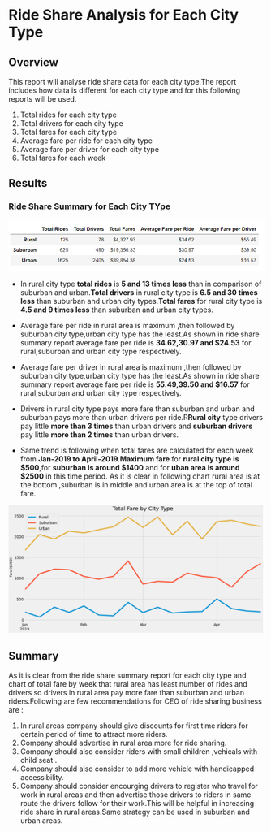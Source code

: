 # Ride Share Analysis for Each City Type

## Overview
This report  will analyse ride share data for each city type.The report includes how data is different for each city type and for this following reports will be used.
  1. Total rides for each city type
  2. Total drivers for each city type
  3. Total fares for each city type
  4. Average fare per ride for each city type
  5. Average fare per driver for each city type
  6. Total fares for each week
  
  
## Results

### Ride Share Summary for Each City TYpe
![chart1](https://github.com/ajinderbains/PyBer_Analysis/blob/master/Resources/fare_ss.png)
- In rural city type **total rides** is **5 and 13 times less** than in comparison of suburban and urban.**Total drivers** in rural city type is **6.5 and 30 times less** than suburban and urban city types.**Total fares** for rural city type is **4.5 and 9 times less** than suburban and urban city types.

- Average fare per ride in rural area is maximum ,then followed by suburban city type,urban city type has the least.As shown in ride share summary report average fare per ride is **$34.62,$30.97 and $24.53** for rural,suburban and urban city type respectively.


- Average fare per driver in rural area is maximum ,then followed by suburban city type,urban city type has the least.As shown in ride share summary report average fare per ride is **$55.49,$39.50 and $16.57** for rural,suburban and urban city type respectively.

- Drivers in rural city type pays more fare than suburban and urban and suburban pays more than urban drivers per ride.R**Rural city** type drivers pay little **more than 3 times** than urban drivers and **suburban drivers** pay little **more than 2 times** than urban drivers.

- Same trend is following when total fares are calculated for each week from **Jan-2019 to April-2019**.**Maximum fare** for **rural city type is $500**,for **suburban is around $1400** and for **uban area is around $2500** in this time period.
As it is clear in following chart rural area is at the bottom ,suburban is in middle and urban area is at the top of total fare.

![chart2](https://github.com/ajinderbains/PyBer_Analysis/blob/master/Resources/chart_ss.png)
  

## Summary

As it is clear from the  ride share summary report for each city type and chart of total fare by week that rural area has least number of rides and drivers so drivers in rural area pay more fare  than suburban and urban riders.Following are few recommendations for CEO of  ride sharing business are :
 
  1. In rural areas company should give discounts for first time riders for certain period of time to attract more riders.
  2. Company should advertise in rural area more for ride sharing.
  3. Company should also consider riders with small children ,vehicals  with child seat .
  4. Company should also consider to add more vehicle with handicapped accessibility.
  5. Company should consider encourging   drivers to register who travel for  work in rural areas and then advertise those drivers to riders in same route the drivers follow for their work.This will be helpful in increasing ride share in rural areas.Same strategy can be used in suburban and urban areas. 
  
  
  
  
